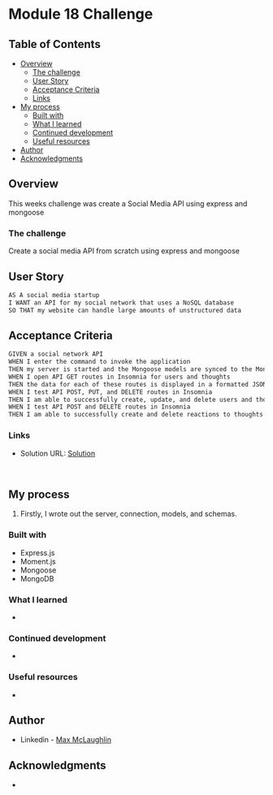 # Module 18 Challenge

## Table of Contents

- [Overview](#overview)
  - [The challenge](#the-challenge)
  - [User Story](#user-story)
  - [Acceptance Criteria](#acceptance-criteria)
  - [Links](#links)
- [My process](#my-process)
  - [Built with](#built-with)
  - [What I learned](#what-i-learned)
  - [Continued development](#continued-development)
  - [Useful resources](#useful-resources)
- [Author](#author)
- [Acknowledgments](#acknowledgments)
  ​

## Overview

This weeks challenge was create a Social Media API using express and mongoose
​

### The challenge

Create a social media API from scratch using express and mongoose

## User Story

```md
AS A social media startup
I WANT an API for my social network that uses a NoSQL database
SO THAT my website can handle large amounts of unstructured data
```

## Acceptance Criteria

```md
GIVEN a social network API
WHEN I enter the command to invoke the application
THEN my server is started and the Mongoose models are synced to the MongoDB database
WHEN I open API GET routes in Insomnia for users and thoughts
THEN the data for each of these routes is displayed in a formatted JSON
WHEN I test API POST, PUT, and DELETE routes in Insomnia
THEN I am able to successfully create, update, and delete users and thoughts in my database
WHEN I test API POST and DELETE routes in Insomnia
THEN I am able to successfully create and delete reactions to thoughts and add and remove friends to a user’s friend list
```

### Links

- Solution URL: [Solution](https://github.com/lafflin/18-NoSQL-API)

  ​

## My process

1. Firstly, I wrote out the server, connection, models, and schemas.

### Built with

- Express.js
- Moment.js
- Mongoose
- MongoDB

### What I learned

-

### Continued development

-

### Useful resources

-

## Author

- Linkedin - [Max McLaughlin](https://www.linkedin.com/in/max-mcla/)

## Acknowledgments

-

